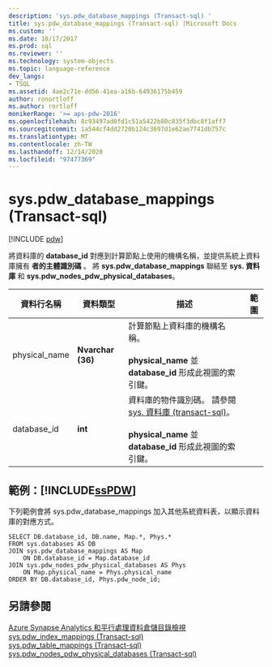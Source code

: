 ```yaml
---
description: 'sys.pdw_database_mappings (Transact-sql) '
title: sys.pdw_database_mappings (Transact-sql) |Microsoft Docs
ms.custom: ''
ms.date: 10/17/2017
ms.prod: sql
ms.reviewer: ''
ms.technology: system-objects
ms.topic: language-reference
dev_langs:
- TSQL
ms.assetid: 4ae2c71e-dd56-41ea-a16b-64936175b459
author: ronortloff
ms.author: rortloff
monikerRange: '>= aps-pdw-2016'
ms.openlocfilehash: 8c93497ad0fd1c51a5422b80c835f3dbc8f1aff7
ms.sourcegitcommit: 1a544cf4dd2720b124c3697d1e62ae7741db757c
ms.translationtype: MT
ms.contentlocale: zh-TW
ms.lasthandoff: 12/14/2020
ms.locfileid: "97477369"
---
```

# <a name="syspdw_database_mappings-transact-sql"></a>sys.pdw_database_mappings (Transact-sql) 
[!INCLUDE [pdw](../../includes/applies-to-version/pdw.md)]

  將資料庫的 **database_id** 對應到計算節點上使用的機構名稱，並提供系統上資料庫擁有 **者的主體識別碼** 。 將 **sys.pdw_database_mappings** 聯結至 **sys. 資料庫** 和 **sys.pdw_nodes_pdw_physical_databases**。  
  
|資料行名稱|資料類型|描述|範圍|  
|-----------------|---------------|-----------------|-----------|  
|physical_name|**Nvarchar (36)**|計算節點上資料庫的機構名稱。<br /><br /> **physical_name** 並 **database_id** 形成此視圖的索引鍵。||  
|database_id|**int**|資料庫的物件識別碼。 請參閱 [sys. 資料庫 &#40;transact-sql&#41;](../../relational-databases/system-catalog-views/sys-databases-transact-sql.md)。<br /><br /> **physical_name** 並 **database_id** 形成此視圖的索引鍵。||  
  
## <a name="examples-sspdw"></a>範例：[!INCLUDE[ssPDW](../../includes/sspdw-md.md)]  
 下列範例會將 sys.pdw_database_mappings 加入其他系統資料表，以顯示資料庫的對應方式。  
  
```  
SELECT DB.database_id, DB.name, Map.*, Phys.*   
FROM sys.databases AS DB  
JOIN sys.pdw_database_mappings AS Map  
    ON DB.database_id = Map.database_id  
JOIN sys.pdw_nodes_pdw_physical_databases AS Phys  
    ON Map.physical_name = Phys.physical_name  
ORDER BY DB.database_id, Phys.pdw_node_id;  
```  
  
## <a name="see-also"></a>另請參閱  
 [Azure Synapse Analytics 和平行處理資料倉儲目錄檢視](../../relational-databases/system-catalog-views/sql-data-warehouse-and-parallel-data-warehouse-catalog-views.md)   
 [sys.pdw_index_mappings &#40;Transact-sql&#41;](../../relational-databases/system-catalog-views/sys-pdw-index-mappings-transact-sql.md)   
 [sys.pdw_table_mappings &#40;Transact-sql&#41;](../../relational-databases/system-catalog-views/sys-pdw-table-mappings-transact-sql.md)   
 [sys.pdw_nodes_pdw_physical_databases &#40;Transact-sql&#41;](../../relational-databases/system-catalog-views/sys-pdw-nodes-pdw-physical-databases-transact-sql.md)  
  
  

